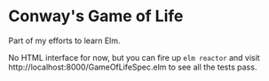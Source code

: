 # Conway's Game of Life

Part of my efforts to learn Elm.

No HTML interface for now, but you can fire up `elm reactor` and visit http://localhost:8000/GameOfLifeSpec.elm to see all the tests pass.

